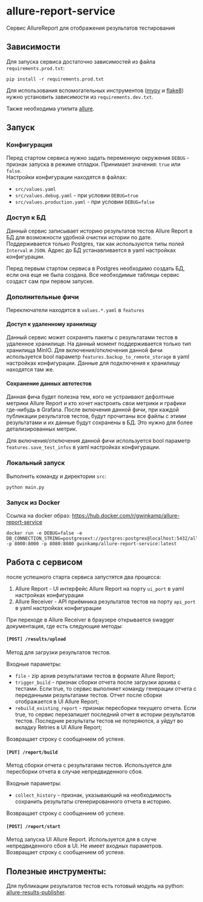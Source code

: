 # allure-report-service

Сервис AllureReport для отображения результатов тестирования

## Зависимости

Для запуска сервиса достаточно зависимостей из файла `requirements.prod.txt`:

```shell
pip install -r requirements.prod.txt
```

Для использования вспомогательных инструментов 
([mypy](https://github.com/python/mypy) и [flake8](https://flake8.pycqa.org/en/latest/index.html)) 
нужно установить зависимости из `requirements.dev.txt`.  

Также необходима утилита [allure](https://allurereport.org/docs/gettingstarted-installation/).

## Запуск

### Конфигурация

Перед стартом сервиса нужно задать переменную окружения `DEBUG` - признак запуска в режиме отладки. Принимает значения: `true` или `false`.  
Настройки конфигурации находятся в файлах:

* `src/values.yaml`
* `src/values.debug.yaml` - при условии `DEBUG=true`
* `src/values.production.yaml` - при условии `DEBUG=false`

### Доступ к БД

Данный сервис записывает историю результатов тестов Allure Report в БД для возможности удобной очистки истории по дате. 
Поддерживается только Postgres, так как используются типы полей `Interval` и `JSON`. Адрес до БД устанавливается в yaml настройках конфигурации.

Перед первым стартом сервиса в Postgres необходимо создать БД, если она еще не была создана. Все необходимые таблицы сервис создаст сам при первом запуске.

### Дополнительные фичи

Переключатели находятся в `values.*.yaml` в `features`

#### Доступ к удаленному хранилищу

Данный сервис может сохранять пакеты с результатами тестов в удаленное хранилище. На данный момент поддерживается только тип хранилища MinIO. 
Для включения/отключения данной фичи используется bool параметр `features.backup_to_remote_storage` в yaml настройках конфигурации. Данные для подключения к хранилищу находятся там же.

#### Сохранение данных автотестов

Данная фича будет полезна тем, кого не устраивают дефолтные метрики Allure Report и кто хочет настроить свои метрики и графики где-нибудь в Grafana. 
После включения данной фичи, при каждой публикации результатов тестов, будут прочитаны все файлы с этими результатами и их данные будут сохранены в БД. 
Это нужно для более детализированных метрик.  

Для включения/отключения данной фичи используется bool параметр `features.save_test_infos` в yaml настройках конфигурации.

### Локальный запуск

Выполнить команду и директории `src`:

```shell
python main.py
```

### Запуск из Docker

Ссылка на docker образ: https://hub.docker.com/r/gwinkamp/allure-report-service

```shell
docker run -e DEBUG=false -e DB_CONNECTION_STRING=postgresext://postgres:postgres@localhost:5432/allure_history -p 8000:8000 -p 8080:8080 gwinkamp/allure-report-service:latest
```

## Работа с сервисом

после успешного старта сервиса запустятся два процесса:

1. Allure Report - UI интерфейс Allure Report на порту `ui_port` в yaml настройках конфигурации
2. Allure Receiver - API приёмника результатов тестов на порту `api_port` в yaml настройках конфигурации

При переходе в Allure Receiver в браузере открывается swagger документация, где есть следующие методы:

#### `[POST] /results/upload` 

Метод для загрузки результатов тестов.  

Входные параметры:
* `file` - zip архив результатами тестов в формате Allure Report;
* `trigger_build` - признак сборки отчета после загрузки архива с тестами. Если true, то сервис выполняет команду генерации отчета с переданными результатами тестов. Отчет после сборки отображается в UI Allure Report;
* `rebuild_existing_report` - признак пересборки текущего отчета. Если true, то сервис перезапишет последний отчет в истории результатов тестов. Последние результаты тестов не потеряются, а уйдут во вкладку Retries в UI Allure Report;

Возвращает строку с сообщением об успехе.

#### `[PUT] /report/build`

Метод сборки отчета с результатами тестов. Используется для пересборки отчета в случае непредвиденного сбоя.  

Входные параметры:
* `collect_history` - признак, указывающий на необходимость сохранить результаты сгенерированного отчета в историю.

Возвращает строку с сообщением об успехе.

#### `[POST] /report/start`

Метод запуска UI Allure Report. Используется для в случе непредвиденного сбоя в UI. Не имеет входных параметров.  
Возвращает строку с сообщением об успехе.

## Полезные инструменты:

Для публикации результатов тестов есть готовый модуль на python: [allure-results-publisher](https://github.com/Gwinkamp/allure-results-publisher).
